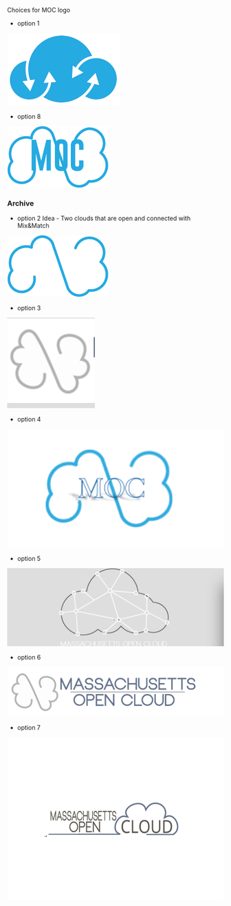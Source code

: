 Choices for MOC logo

* option 1

![](_static/LOGO-1.png)

* option 8

![](_static/logo_tammy.png)

### Archive

* option 2      Idea - Two clouds that are open and connected with Mix&Match 

![option 2](_static/LOGO-2.png)

* option 3

![option 3](_static/LOGO-3.png)

* option 4

![option 7](_static/LOGO-7.png)

* option 5

![option 8](_static/LOGO-8.png)

* option 6

![option 6](_static/LOGO-6.png)

* option 7

![option 10](_static/LOGO-10.png)
